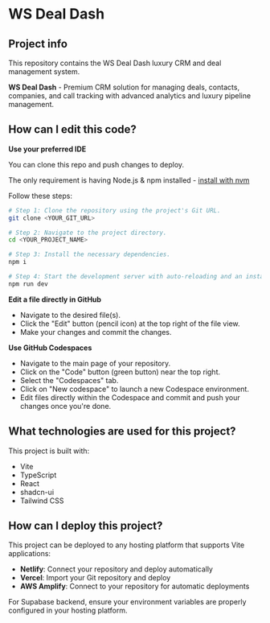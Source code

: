 # WS Deal Dash

## Project info

This repository contains the WS Deal Dash luxury CRM and deal management system.

**WS Deal Dash** - Premium CRM solution for managing deals, contacts, companies, and call tracking with advanced analytics and luxury pipeline management.

## How can I edit this code?

**Use your preferred IDE**

You can clone this repo and push changes to deploy.

The only requirement is having Node.js & npm installed - [install with nvm](https://github.com/nvm-sh/nvm#installing-and-updating)

Follow these steps:

```sh
# Step 1: Clone the repository using the project's Git URL.
git clone <YOUR_GIT_URL>

# Step 2: Navigate to the project directory.
cd <YOUR_PROJECT_NAME>

# Step 3: Install the necessary dependencies.
npm i

# Step 4: Start the development server with auto-reloading and an instant preview.
npm run dev
```

**Edit a file directly in GitHub**

- Navigate to the desired file(s).
- Click the "Edit" button (pencil icon) at the top right of the file view.
- Make your changes and commit the changes.

**Use GitHub Codespaces**

- Navigate to the main page of your repository.
- Click on the "Code" button (green button) near the top right.
- Select the "Codespaces" tab.
- Click on "New codespace" to launch a new Codespace environment.
- Edit files directly within the Codespace and commit and push your changes once you're done.

## What technologies are used for this project?

This project is built with:

- Vite
- TypeScript
- React
- shadcn-ui
- Tailwind CSS

## How can I deploy this project?

This project can be deployed to any hosting platform that supports Vite applications:

- **Netlify**: Connect your repository and deploy automatically
- **Vercel**: Import your Git repository and deploy
- **AWS Amplify**: Connect to your repository for automatic deployments

For Supabase backend, ensure your environment variables are properly configured in your hosting platform.
